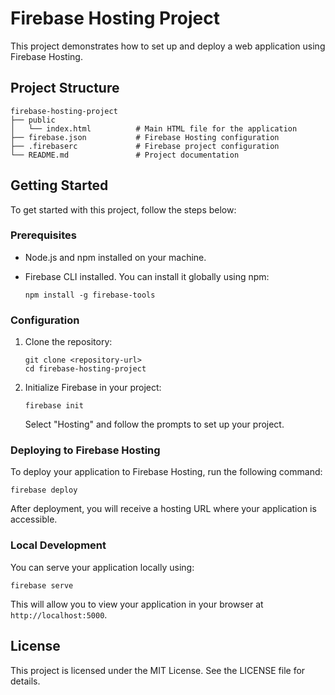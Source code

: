 # Firebase Hosting Project

This project demonstrates how to set up and deploy a web application using Firebase Hosting.

## Project Structure

```
firebase-hosting-project
├── public
│   └── index.html          # Main HTML file for the application
├── firebase.json           # Firebase Hosting configuration
├── .firebaserc             # Firebase project configuration
└── README.md               # Project documentation
```

## Getting Started

To get started with this project, follow the steps below:

### Prerequisites

- Node.js and npm installed on your machine.
- Firebase CLI installed. You can install it globally using npm:

  ```
  npm install -g firebase-tools
  ```

### Configuration

1. Clone the repository:

   ```
   git clone <repository-url>
   cd firebase-hosting-project
   ```

2. Initialize Firebase in your project:

   ```
   firebase init
   ```

   Select "Hosting" and follow the prompts to set up your project.

### Deploying to Firebase Hosting

To deploy your application to Firebase Hosting, run the following command:

```
firebase deploy
```

After deployment, you will receive a hosting URL where your application is accessible.

### Local Development

You can serve your application locally using:

```
firebase serve
```

This will allow you to view your application in your browser at `http://localhost:5000`.

## License

This project is licensed under the MIT License. See the LICENSE file for details.